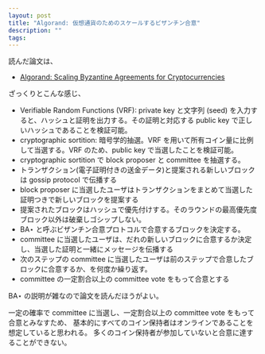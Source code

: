 ```yaml
---
layout: post
title: "Algorand: 仮想通貨のためのスケールするビザンチン合意"
description: ""
tags: 
---
```


読んだ論文は、

* [Algorand: Scaling Byzantine Agreements for Cryptocurrencies](https://www.algorand.com/docs/whitepapers)

ざっくりとこんな感じ、

* Verifiable Random Functions (VRF): private key と文字列 (seed) を入力すると、ハッシュと証明を出力する。その証明と対応する public key で正しいハッシュであることを検証可能。
* cryptographic sortition: 暗号学的抽選。VRF を用いて所有コイン量に比例して当選する。VRF のため、public key で当選したことを検証可能。
* cryptographic sortition で block proposer と committee を抽選する。
* トランザクション(電子証明付きの送金データ)と提案される新しいブロックは gossip protocol で伝播する
* block proposer に当選したユーザはトランザクションをまとめて当選した証明つきで新しいブロックを提案する
* 提案されたブロックはハッシュで優先付けする。そのラウンドの最高優先度ブロック以外は破棄しゴシップしない。
* BA⋆ と呼ぶビザンチン合意プロトコルで合意するブロックを決定する。
* committee に当選したユーザは、だれの新しいブロックに合意するか決定し、当選した証明と一緒にメッセージを伝播する
* 次のステップの committee に当選したユーザは前のステップで合意したブロックに合意するか、を何度か繰り返す。
* committee の一定割合以上の committee vote をもって合意とする

BA⋆ の説明が雑なので論文を読んだほうがよい。

一定の確率で committee に当選し、一定割合以上の committee vote をもって合意とみなすため、
基本的にすべてのコイン保持者はオンラインであることを想定していると思われる。
多くのコイン保持者が参加していないと合意に達することができない。

